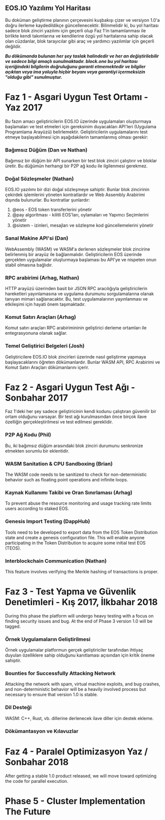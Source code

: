## EOS.IO Yazılımı Yol Haritası

Bu doküman geliştirme planının çerçevesini kuşbakışı çizer ve versiyon 1.0'a doğru ilerleme kaydedildikçe güncellenecektir. Bilinmelidir ki, bu yol haritası sadece blok zinciri yazılımı için geçerli olup Faz 1'in tamamlanması ile birlikte kendi takımlarına ve kendilerine özgü yol haritalarına sahip olacak olan cüzdanlar, blok tarayıcılar gibi araç ve yardımcı yazılımlar için geçerli değildir.

***Bu dökümanda bulunan her şey taslak halindedir ve her an değiştirilebilir ve sadece bilgi amaçlı sunulmaktadır. block.one bu yol haritası içeriğindeki bilgilerin doğruluğunu garanti etmemektedir ve bilgiler açıktan veya ima yoluyla hiçbir beyanı veya garantiyi içermeksizin "olduğu gibi" sunulmuştur.***

# Faz 1 - Asgari Uygun Test Ortamı - Yaz 2017

Bu fazın amacı geliştiricilerin EOS.IO üzerinde uygulamaları oluşturmaya başlamaları ve test etmeleri için gereksinim duyacakları API'leri (Uygulama Programlama Arayüzü) belirlemektir. Geliştiricilerin uygulamalarını test etmeye başlayabilmesi için aşağıdakilerin tamamlanmış olması gerekir:

### Bağımsız Düğüm (Dan ve Nathan)

Bağımsız bir düğüm bir API sunarken bir test blok zinciri çalıştırır ve bloklar üretir. Bu düğümün herhangi bir P2P ağ kodu ile ilgilenmesi gerekmez.

### Doğal Sözleşmeler (Nathan)

EOS.IO yazılımı bir dizi doğal sözleşmeye sahiptir. Bunlar blok zincirinin çekirdek işlemlerini yöneten kontratlardır ve Web Assembly Arabirimi dışında bulunurlar. Bu kontratlar şunlardır:

1. @eos - EOS token transferlerini yönetir
2. @pay algoritması - kilitli EOS'ları, oylamaları ve Yapımcı Seçimlerini yönetir
3. @sistem - izinleri, mesajları ve sözleşme kod güncellemelerini yönetir

### Sanal Makine API'si (Dan)

WebAssembly (WASM) ve WASM'a derlenen sözleşmeler blok zincirine belirlenmiş bir arayüz ile bağlanmalıdır. Geliştiricilerin EOS üzerinde gerçekten uygulamalar oluşturmaya başlaması bu API'ye ve nispeten onun stabil olmasına bağlıdır.

### RPC arabirimi (Arhag, Nathan)

HTTP arayüzü üzerinden basit bir JSON RPC aracılığıyla geliştiricilerin hareketleri yayınlamasına ve uygulama durumunu sorgulamalarına olanak tanıyan mimari sağlanacaktır. Bu, test uygulamalarının yayınlanması ve etkileşimi için hayati önem taşımaktadır.

### Komut Satırı Araçları (Arhag)

Komut satırı araçları RPC arabirimininin geliştirici derleme ortamları ile entegrasyonuna olanak sağlar.

### Temel Geliştirici Belgeleri (Josh)

Geliştiricilere EOS.IO blok zincirleri üzerinde nasıl geliştirme yapmaya başlayacaklarını öğreten dökümanlardır. Bunlar WASM API, RPC Arabirimi ve Komut Satırı Araçları dökümanlarını içerir.

# Faz 2 - Asgari Uygun Test Ağı - Sonbahar 2017

Faz 1'deki her şey sadece geliştiricinin kendi kodunu çalıştıran güvenilir bir ortam olduğunu varsayar. Bir test ağı kurulmasından önce birçok ilave özelliğin gerçekleştirilmesi ve test edilmesi gereklidir.

### P2P Ağ Kodu (Phil)

Bu, iki bağımsız düğüm arasındaki blok zinciri durumunu senkronize etmekten sorumlu bir eklentidir.

### WASM Sanitation & CPU Sandboxing (Brian)

The WASM code needs to be sanitized to check for non-deterministic behavior such as floating point operations and infinite loops.

### Kaynak Kullanımı Takibi ve Oran Sınırlaması (Arhag)

To prevent abuse the resource monitoring and usage tracking rate limits users according to staked EOS.

### Genesis Import Testing (DappHub)

Tools need to be developed to export data from the EOS Token Distribution state and create a genesis configuration file. This will enable anyone participating in the Token Distribution to acquire some initial test EOS (TEOS).

### Interblockchain Communication (Nathan)

This feature involves verifying the Merkle hashing of transactions is proper.

# Faz 3 - Test Yapma ve Güvenlik Denetimleri - Kış 2017, İlkbahar 2018

During this phase the platform will undergo heavy testing with a focus on finding security issues and bug. At the end of Phase 3 version 1.0 will be tagged.

### Örnek Uygulamaların Geliştirilmesi

Örnek uygulamalar platformun gerçek geliştiriciler tarafından ihtiyaç duyulan özelliklere sahip olduğunu kanıtlaması açısından için kritik öneme sahiptir.

### Bounties for Successfully Attacking Network

Attacking the network with spam, virtual machine exploits, and bug crashes, and non-deterministic behavior will be a heavily involved process but necessary to ensure that version 1.0 is stable.

### Dil Desteği

WASM: C++, Rust, vb. dillerine derlenecek ilave diller için destek ekleme.

### Dökümantasyon ve Kılavuzlar

# Faz 4 - Paralel Optimizasyon Yaz / Sonbahar 2018

After getting a stable 1.0 product released, we will move toward optimizing the code for parallel execution.

# Phase 5 - Cluster Implementation The Future